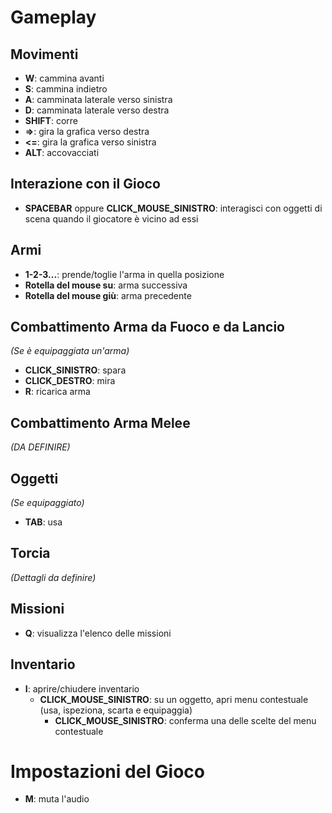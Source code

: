 # Gameplay

## Movimenti
- **W**: cammina avanti
- **S**: cammina indietro
- **A**: camminata laterale verso sinistra
- **D**: camminata laterale verso destra 
- **SHIFT**: corre
- **=>**: gira la grafica verso destra
- **<=**: gira la grafica verso sinistra
- **ALT**: accovacciati 

## Interazione con il Gioco
- **SPACEBAR** oppure **CLICK_MOUSE_SINISTRO**: interagisci con oggetti di scena quando il giocatore è vicino ad essi

## Armi
- **1-2-3...**: prende/toglie l'arma in quella posizione
- **Rotella del mouse su**: arma successiva
- **Rotella del mouse giù**: arma precedente

## Combattimento Arma da Fuoco e da Lancio
*(Se è equipaggiata un'arma)*
- **CLICK_SINISTRO**: spara
- **CLICK_DESTRO**: mira
- **R**: ricarica arma

## Combattimento Arma Melee
*(DA DEFINIRE)*

## Oggetti
*(Se equipaggiato)*
- **TAB**: usa

## Torcia
*(Dettagli da definire)*

## Missioni
- **Q**: visualizza l'elenco delle missioni

## Inventario
- **I**: aprire/chiudere inventario
  - **CLICK_MOUSE_SINISTRO**: su un oggetto, apri menu contestuale (usa, ispeziona, scarta e equipaggia)
    - **CLICK_MOUSE_SINISTRO**: conferma una delle scelte del menu contestuale

# Impostazioni del Gioco
- **M**: muta l'audio
